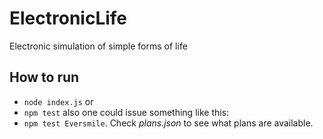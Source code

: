 # ElectronicLife
Electronic simulation of simple forms of life

## How to run
- `node index.js`
or
- `npm test`
also one could issue something like this:
- `npm test Eversmile`. Check *plans.json* to see what plans are available.
